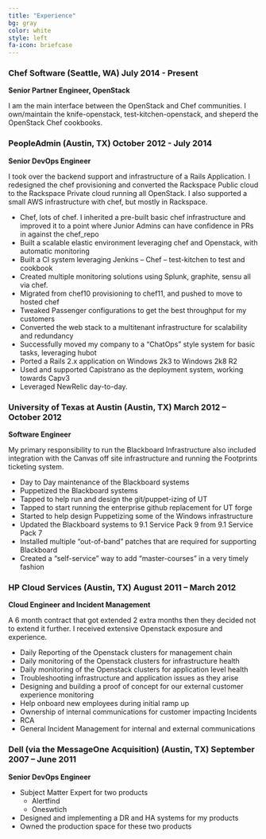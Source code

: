 ```yaml
---
title: "Experience"
bg: gray
color: white
style: left
fa-icon: briefcase
---
```


### Chef Software (Seattle, WA) July 2014 - Present

**Senior Partner Engineer, OpenStack**

I am the main interface between the OpenStack and Chef communities. I own/maintain the knife-openstack, test-kitchen-openstack, and sheperd the OpenStack Chef cookbooks.


### PeopleAdmin (Austin, TX) October 2012 - July 2014

**Senior DevOps Engineer**

I took over the backend support and infrastructure of a Rails Application.  I redesigned the chef provisioning and converted the Rackspace Public cloud to the Rackspace Private cloud running all OpenStack. I also supported a small AWS infrastructure with chef, but mostly in Rackspace.

- Chef, lots of chef. I inherited a pre-built basic chef infrastructure and improved it to a point where Junior Admins can have confidence in PRs in against the chef_repo
- Built a scalable elastic environment leveraging chef and Openstack, with automatic monitoring
- Built a CI system leveraging Jenkins – Chef – test-kitchen to test and cookbook
- Created multiple monitoring solutions using Splunk, graphite, sensu all via chef.
- Migrated from chef10 provisioning to chef11, and pushed to move to hosted chef
- Tweaked Passenger configurations to get the best throughput for my customers
- Converted the web stack to a multitenant infrastructure for scalability and redundancy
- Successfully moved my company to a “ChatOps” style system for basic tasks, leveraging hubot
- Ported a Rails 2.x application on Windows 2k3 to Windows 2k8 R2
- Used and supported Capistrano as the deployment system, working towards Capv3
- Leveraged NewRelic day-to-day.

### University of Texas at Austin (Austin, TX) March 2012 – October 2012

**Software Engineer**

My primary responsibility to run the Blackboard Infrastructure also included integration with the Canvas off site infrastructure and running the Footprints ticketing system.

- Day to Day maintenance of the Blackboard systems
- Puppetized the Blackboard systems
- Tapped to help run and design the git/puppet-izing of UT
- Tapped to start running the enterprise github replacement for UT forge
- Started to help design Puppetizing some of the Windows infrastructure
- Updated the Blackboard systems to 9.1 Service Pack 9 from 9.1 Service Pack 7
- Installed multiple “out-of-band” patches that are required for supporting Blackboard
- Created a “self-service” way to add “master-courses” in a very timely fashion

### HP Cloud Services (Austin, TX) August 2011 – March 2012

**Cloud Engineer and Incident Management**

A 6 month contract that got extended 2 extra months then they decided not to extend it further. I received extensive Openstack exposure and experience.

- Daily Reporting of the Openstack clusters for management chain
- Daily monitoring of the Openstack clusters for infrastructure health
- Daily monitoring of the Openstack clusters for application level health
- Troubleshooting infrastructure and application issues as they arise
- Designing and building a proof of concept for our external customer experience monitoring
- Help onboard new employees during initial ramp up
- Ownership of internal communications for customer impacting Incidents
- RCA
- General Incident Management for internal and external communications

### Dell (via the MessageOne Acquisition) (Austin, TX) September 2007 – June 2011

**Senior DevOps Engineer**

- Subject Matter Expert for two products
  - Alertfind
  - Oneswtich
- Designed and implementing a DR and HA systems for my products
- Owned the production space for these two products

